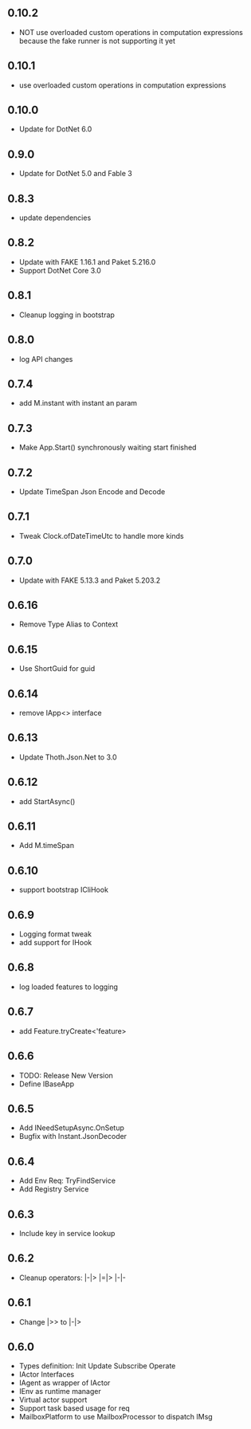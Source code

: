 ## 0.10.2
* NOT use overloaded custom operations in computation expressions because the fake runner is not supporting it yet

## 0.10.1
* use overloaded custom operations in computation expressions

## 0.10.0
* Update for DotNet 6.0

## 0.9.0
* Update for DotNet 5.0 and Fable 3

## 0.8.3
* update dependencies

## 0.8.2
* Update with FAKE 1.16.1 and Paket 5.216.0
* Support DotNet Core 3.0

## 0.8.1
* Cleanup logging in bootstrap

## 0.8.0
* log API changes

## 0.7.4
* add M.instant with instant an param

## 0.7.3
* Make App.Start() synchronously waiting start finished

## 0.7.2
* Update TimeSpan Json Encode and Decode

## 0.7.1
* Tweak Clock.ofDateTimeUtc to handle more kinds

## 0.7.0
* Update with FAKE 5.13.3 and Paket 5.203.2

## 0.6.16
* Remove Type Alias to Context

## 0.6.15
* Use ShortGuid for guid

## 0.6.14
* remove IApp<> interface

## 0.6.13
* Update Thoth.Json.Net to 3.0

## 0.6.12
* add StartAsync()

## 0.6.11
* Add M.timeSpan

## 0.6.10
* support bootstrap ICliHook

## 0.6.9
* Logging format tweak
* add support for IHook

## 0.6.8
* log loaded features to logging

## 0.6.7
* add Feature.tryCreate<'feature>

## 0.6.6
* TODO: Release New Version
* Define IBaseApp

## 0.6.5
* Add INeedSetupAsync.OnSetup
* Bugfix with Instant.JsonDecoder

## 0.6.4
* Add Env Req: TryFindService
* Add Registry Service

## 0.6.3
* Include key in service lookup

## 0.6.2
* Cleanup operators: |-|> |=|> |-|-

## 0.6.1
* Change |>> to |-|>

## 0.6.0
* Types definition: Init Update Subscribe Operate
* IActor Interfaces
* IAgent as wrapper of IActor
* IEnv as runtime manager
* Virtual actor support
* Support task based usage for req
* MailboxPlatform to use MailboxProcessor to dispatch IMsg
